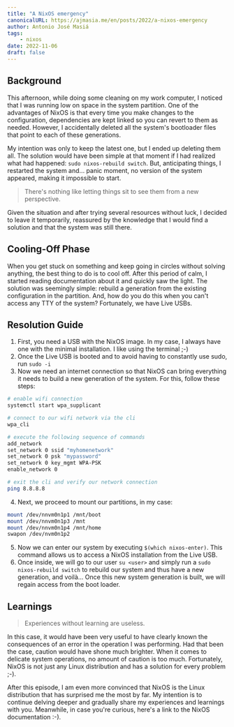 ```yaml
---
title: "A NixOS emergency"
canonicalURL: https://ajmasia.me/en/posts/2022/a-nixos-emergency
author: Antonio José Masiá
tags:
    - nixos
date: 2022-11-06
draft: false
---
```


## Background

This afternoon, while doing some cleaning on my work computer, I noticed that I was running low on space in the system partition. One of the advantages of NixOS is that every time you make changes to the configuration, dependencies are kept linked so you can revert to them as needed. However, I accidentally deleted all the system's bootloader files that point to each of these generations.

My intention was only to keep the latest one, but I ended up deleting them all. The solution would have been simple at that moment if I had realized what had happened: `sudo nixos-rebuild switch`. But, anticipating things, I restarted the system and... panic moment, no version of the system appeared, making it impossible to start.

> There's nothing like letting things sit to see them from a new perspective.

Given the situation and after trying several resources without luck, I decided to leave it temporarily, reassured by the knowledge that I would find a solution and that the system was still there.

## Cooling-Off Phase

When you get stuck on something and keep going in circles without solving anything, the best thing to do is to cool off. After this period of calm, I started reading documentation about it and quickly saw the light. The solution was seemingly simple: rebuild a generation from the existing configuration in the partition. And, how do you do this when you can't access any TTY of the system? Fortunately, we have Live USBs.

## Resolution Guide

1. First, you need a USB with the NixOS image. In my case, I always have one with the minimal installation. I like using the terminal ;-)
2. Once the Live USB is booted and to avoid having to constantly use sudo, run `sudo -i`
3. Now we need an internet connection so that NixOS can bring everything it needs to build a new generation of the system. For this, follow these steps:

```bash
# enable wifi connection
systemctl start wpa_supplicant

# connect to our wifi network via the cli
wpa_cli

# execute the following sequence of commands
add_network
set_network 0 ssid "myhomenetwork"
set_network 0 psk "mypassword"
set_network 0 key_mgmt WPA-PSK
enable_network 0

# exit the cli and verify our network connection
ping 8.8.8.8
```

4. Next, we proceed to mount our partitions, in my case:

```bash
mount /dev/nnvm0n1p1 /mnt/boot
mount /dev/nnvm0n1p3 /mnt
mount /dev/nnvm0n1p4 /mnt/home
swapon /dev/nvm0n1p2
```
5. Now we can enter our system by executing `$(which nixos-enter)`. This command allows us to access a NixOS installation from the Live USB.
6. Once inside, we will go to our user `su <user>` and simply run a `sudo nixos-rebuild switch` to rebuild our system and thus have a new generation, and voilà...
Once this new system generation is built, we will regain access from the boot loader.

## Learnings

> Experiences without learning are useless.

In this case, it would have been very useful to have clearly known the consequences of an error in the operation I was performing. Had that been the case, caution would have shone much brighter. When it comes to delicate system operations, no amount of caution is too much. Fortunately, NixOS is not just any Linux distribution and has a solution for every problem ;-).

After this episode, I am even more convinced that NixOS is the Linux distribution that has surprised me the most by far. My intention is to continue delving deeper and gradually share my experiences and learnings with you. Meanwhile, in case you're curious, here's a link to the NixOS documentation :-).

